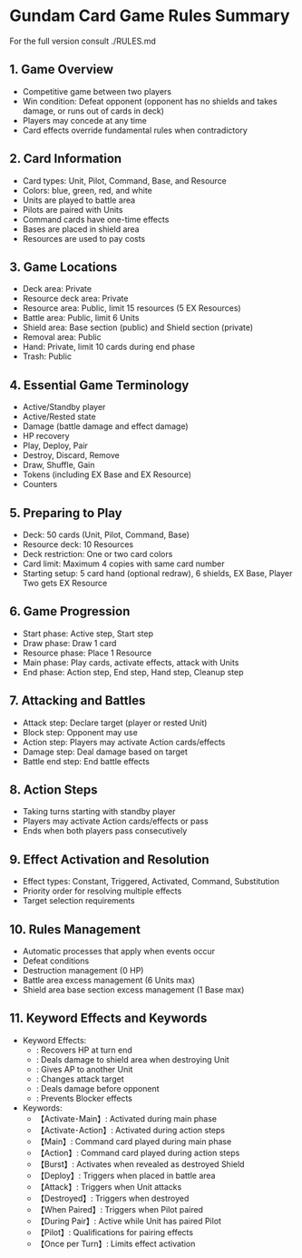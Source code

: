 # Gundam Card Game Rules Summary

For the full version consult ./RULES.md

## 1. Game Overview
- Competitive game between two players
- Win condition: Defeat opponent (opponent has no shields and takes damage, or runs out of cards in deck)
- Players may concede at any time
- Card effects override fundamental rules when contradictory

## 2. Card Information
- Card types: Unit, Pilot, Command, Base, and Resource
- Colors: blue, green, red, and white
- Units are played to battle area
- Pilots are paired with Units
- Command cards have one-time effects
- Bases are placed in shield area
- Resources are used to pay costs

## 3. Game Locations
- Deck area: Private
- Resource deck area: Private
- Resource area: Public, limit 15 resources (5 EX Resources)
- Battle area: Public, limit 6 Units
- Shield area: Base section (public) and Shield section (private)
- Removal area: Public
- Hand: Private, limit 10 cards during end phase
- Trash: Public

## 4. Essential Game Terminology
- Active/Standby player
- Active/Rested state
- Damage (battle damage and effect damage)
- HP recovery
- Play, Deploy, Pair
- Destroy, Discard, Remove
- Draw, Shuffle, Gain
- Tokens (including EX Base and EX Resource)
- Counters

## 5. Preparing to Play
- Deck: 50 cards (Unit, Pilot, Command, Base)
- Resource deck: 10 Resources
- Deck restriction: One or two card colors
- Card limit: Maximum 4 copies with same card number
- Starting setup: 5 card hand (optional redraw), 6 shields, EX Base, Player Two gets EX Resource

## 6. Game Progression
- Start phase: Active step, Start step
- Draw phase: Draw 1 card
- Resource phase: Place 1 Resource
- Main phase: Play cards, activate effects, attack with Units
- End phase: Action step, End step, Hand step, Cleanup step

## 7. Attacking and Battles
- Attack step: Declare target (player or rested Unit)
- Block step: Opponent may use <Blocker>
- Action step: Players may activate Action cards/effects
- Damage step: Deal damage based on target
- Battle end step: End battle effects

## 8. Action Steps
- Taking turns starting with standby player
- Players may activate Action cards/effects or pass
- Ends when both players pass consecutively

## 9. Effect Activation and Resolution
- Effect types: Constant, Triggered, Activated, Command, Substitution
- Priority order for resolving multiple effects
- Target selection requirements

## 10. Rules Management
- Automatic processes that apply when events occur
- Defeat conditions
- Destruction management (0 HP)
- Battle area excess management (6 Units max)
- Shield area base section excess management (1 Base max)

## 11. Keyword Effects and Keywords
- Keyword Effects:
  - <Repair>: Recovers HP at turn end
  - <Breach>: Deals damage to shield area when destroying Unit
  - <Support>: Gives AP to another Unit
  - <Blocker>: Changes attack target
  - <First Strike>: Deals damage before opponent
  - <High-Maneuver>: Prevents Blocker effects
- Keywords:
  - 【Activate･Main】: Activated during main phase
  - 【Activate･Action】: Activated during action steps
  - 【Main】: Command card played during main phase
  - 【Action】: Command card played during action steps
  - 【Burst】: Activates when revealed as destroyed Shield
  - 【Deploy】: Triggers when placed in battle area
  - 【Attack】: Triggers when Unit attacks
  - 【Destroyed】: Triggers when destroyed
  - 【When Paired】: Triggers when Pilot paired
  - 【During Pair】: Active while Unit has paired Pilot
  - 【Pilot】: Qualifications for pairing effects
  - 【Once per Turn】: Limits effect activation